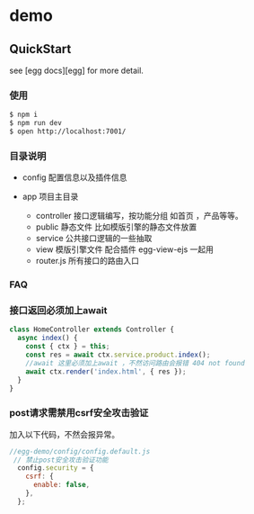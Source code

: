 # demo



## QuickStart

<!-- add docs here for user -->

see [egg docs][egg] for more detail.

### 使用

```bash
$ npm i
$ npm run dev
$ open http://localhost:7001/
```

### 目录说明

- config 配置信息以及插件信息

- app 项目主目录
  - controller 接口逻辑编写，按功能分组 如首页 ，产品等等。
  - public 静态文件 比如模版引擎的静态文件放置
  - service 公共接口逻辑的一些抽取
  - view 模版引擎文件 配合插件 egg-view-ejs 一起用
  - router.js 所有接口的路由入口

### FAQ
### 接口返回必须加上await
```js
class HomeController extends Controller {
  async index() {
    const { ctx } = this;
    const res = await ctx.service.product.index();
    //await 这里必须加上await ，不然访问路由会报错 404 not found
    await ctx.render('index.html', { res });
  }
}

```
### post请求需禁用csrf安全攻击验证
加入以下代码，不然会报异常。
```js
//egg-demo/config/config.default.js
 // 禁止post安全攻击验证功能
  config.security = {
    csrf: {
      enable: false,
    },
  };
```